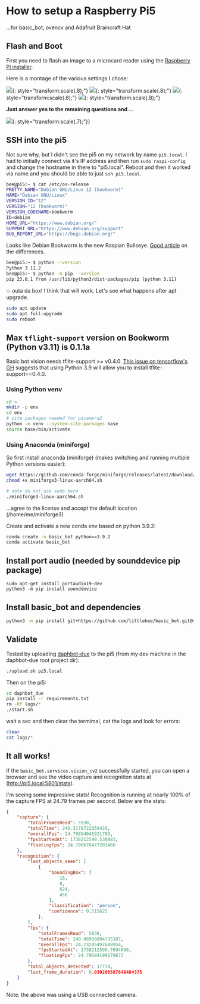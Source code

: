 
# How to setup a Raspberry Pi5

...for basic_bot, ovencv and Adafruit Braincraft Hat

## Flash and Boot

First you need to flash an image to a microcard reader using the [Raspberry Pi installer](https://www.raspberrypi.com/software/).

Here is a montage of the various settings I chose:

![](images/pi5-setup/pi5%20setup%20screen%201.jpg){: style="transform:scale(.8);"}
![](images/pi5-setup/pi5%20setup%20screen%202.jpg){: style="transform:scale(.8);"}
![](images/pi5-setup/pi5%20setup%20screen%203.jpg){: style="transform:scale(.8);"}
![](images/pi5-setup/pi5%20setup%20screen%204.jpg){: style="transform:scale(.8);"}

__Just answer yes to the remaining questions and ...__

![](images/pi5-setup/goodtogo.jpg){: style="transform:scale(.7);"}}

## SSH into the pi5

Not sure why, but I didn't see the pi5 on my network by name `pi5.local`.  I had to initially connect via it's IP address and then run `sudo raspi-config` and change the hostname in there to "pi5.local".  Reboot and then it worked via name and you should be able to just `ssh pi5.local`.

```sh
bee@pi5:~ $ cat /etc/os-release
PRETTY_NAME="Debian GNU/Linux 12 (bookworm)"
NAME="Debian GNU/Linux"
VERSION_ID="12"
VERSION="12 (bookworm)"
VERSION_CODENAME=bookworm
ID=debian
HOME_URL="https://www.debian.org/"
SUPPORT_URL="https://www.debian.org/support"
BUG_REPORT_URL="https://bugs.debian.org/"
```

Looks like Debian Bookworm is the new Raspian Bullseye.  [Good article](https://www.raspberrypi.com/news/bookworm-the-new-version-of-raspberry-pi-os/) on the differences.

```sh
bee@pi5:~ $ python --version
Python 3.11.2
bee@pi5:~ $ python -m pip --version
pip 23.0.1 from /usr/lib/python3/dist-packages/pip (python 3.11)
```

💥 outa da box!  I think that will work.  Let's see what happens after apt upgrade.

```sh
sudo apt update
sudo apt full-upgrade
sudo reboot
```

## Max `tflight-support` version on Bookworm (Python v3.11) is 0.1.1a

Basic bot vision needs tflite-support >= v0.4.0.   [This issue on tensorflow's GH](https://github.com/tensorflow/tensorflow/issues/64365#issuecomment-2425043238) suggests that using Python 3.9 will allow you to install tflite-support==0.4.0.

### Using Python venv

```sh
cd ~
mkdir -p env
cd env
# site packages needed for picamera2
python -m venv --system-site-packages base
source base/bin/activate
```





### Using Anaconda (miniforge)

So first install anaconda (miniforge) (makes switching and running multiple Python versions easier):
```sh
wget https://github.com/conda-forge/miniforge/releases/latest/download/miniforge3-linux-aarch64.sh
chmod +x miniforge3-linux-aarch64.sh

# note do not use sudo here
./miniforge3-linux-aarch64.sh
```
...agree to the license and accept the default location (/home/me/miniforge3)

Create and activate a new conda env based on python 3.9.2:
```sh
conda create -n basic_bot python==3.9.2
conda activate basic_bot
```

## Install port audio (needed by sounddevice pip package)
```
sudo apt-get install portaudio19-dev
python3 -m pip install sounddevice
```

## Install basic_bot and dependencies
```sh
python3 -m pip install git+https://github.com/littlebee/basic_bot.git@main
```

## Validate
Tested by uploading [daphbot-due](https://github.com/littlebee/daphbot-due) to the pi5 (from my dev machine in the daphbot-due root project dir):
```sh
./upload.sh pi5.local
```

Then on the pi5:
```sh
cd daphbot_due
pip install -r requirements.txt
rm -Rf logs/*
./start.sh
```

wait a sec and then clear the termimal, cat the logs and look for errors:
```sh
clear
cat logs/*
```

## It all works!

If the `basic_bot.services.vision_cv2` successfully started, you can open
a browser and see the video capture and recognition stats at (http://pi5.local:5801/stats).

I'm seeing some impressive stats!  Recognition is running at nearly 100% of the capture FPS at 24.79 frames per second.  Below are the stats:
```json
{
    "capture": {
        "totalFramesRead": 5938,
        "totalTime": 240.3178722858429,
        "overallFps": 24.70894046921789,
        "fpsStartedAt": 1738212599.538883,
        "floatingFps": 24.796676477203466
    },
    "recognition": {
        "last_objects_seen": [
            {
                "boundingBox": [
                    16,
                    8,
                    624,
                    456
                ],
                "classification": "person",
                "confidence": 0.515625
            },
        ],
        "fps": {
            "totalFramesRead": 5938,
            "totalTime": 240.08938884735107,
            "overallFps": 24.73245497648954,
            "fpsStartedAt": 1738212599.7694898,
            "floatingFps": 24.79684199179873
        },
        "total_objects_detected": 17774,
        "last_frame_duration": 0.030208587646484375
    }
}
```

Note: the above was using a USB connected camera.